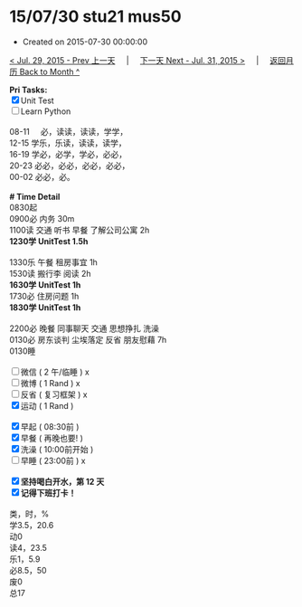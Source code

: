 # 15/07/30 stu21 mus50

- Created on 2015-07-30 00:00:00

[< Jul. 29, 2015 - Prev 上一天](_archived/lifelogs/2015/07/d29.md) &nbsp; &nbsp; | &nbsp; &nbsp; [下一天 Next - Jul. 31, 2015 >](_archived/lifelogs/2015/07/d31.md) &nbsp; &nbsp; |  &nbsp; &nbsp; [返回月历 Back to Month ^](_archived/lifelogs/2015/07/index.md)
<br/><div><strong>Pri Tasks:</strong></div><div><input checked="true" type="checkbox"/>Unit Test</div><div><input type="checkbox"/>Learn Python</div><div><br clear="none"/></div><div>08-11     必，读读，读读，学学，</div><div>12-15 学乐，乐读，读读，读学，</div><div>16-19 学必，必学，学必，必必，</div><div>20-23 必必，必必，必必，必必，</div><div>00-02 必必，必。</div><div><br/></div><div><b># Time Detail</b></div><div>0830起</div><div>0900必 内务 30m</div><div>1100读 交通 听书 早餐 了解公司公寓 2h</div><div><strong>1230学 UnitTest 1.5h</strong></div><div><br clear="none"/></div><div>1330乐 午餐 租房事宜 1h</div><div>1530读 搬行李 阅读 2h</div><div><b>1630学 UnitTest 1h</b></div><div>1730必 住房问题 1h</div><div><strong>1830学 UnitTest 1h</strong></div><div><br clear="none"/></div><div>2200必 晚餐 同事聊天 交通 思想挣扎 洗澡</div><div>0130必 房东谈判 尘埃落定 反省 朋友慰藉 7h </div><div>0130睡</div><div><br/></div><div><input type="checkbox"/>微信 ( 2 午/临睡 ) x</div><div><input type="checkbox"/>微博 ( 1 Rand ) x</div><div><input type="checkbox"/>反省 ( 复习框架 ) x</div><div><input checked="true" type="checkbox"/>运动 ( 1 Rand ) </div><div><br/></div><div><input checked="true" type="checkbox"/>早起 ( 08:30前 ) </div><div><input checked="true" type="checkbox"/>早餐 ( 再晚也要! ) </div><div><input checked="true" type="checkbox"/>洗澡 ( 10:00前开始 ) <br/></div><div><input type="checkbox"/>早睡 ( 23:00前 ) x</div><div><b><br/></b></div><div><b><input checked="true" type="checkbox"/>坚持喝白开水，第 12 天</b></div><div><b><input checked="true" type="checkbox"/></b><b>记得</b><b>下班打卡！</b></div><div><br clear="none"/></div><div>类，时，%<br clear="none"/>学3.5，20.6<br clear="none"/>动0<br clear="none"/>读4，23.5<br clear="none"/>乐1，5.9<br clear="none"/>必8.5，50<br clear="none"/>废0<br clear="none"/>总17</div>
